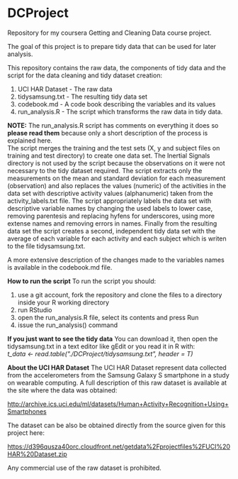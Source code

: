 DCProject
=========

Repository for my coursera Getting and Cleaning Data course project.

The goal of this project is to prepare tidy data that can be used for later analysis.

This repository contains the raw data, the components of tidy data and the script for the data cleaning and tidy dataset creation:

1. UCI HAR Dataset - The raw data
2. tidysamsung.txt - The resulting tidy data set
3. codebook.md - A code book describing the variables and its values
4. run_analysis.R - The script which transforms the raw data in tidy data.

**NOTE:** The run_analysis.R script has comments on everything it does so **please read them** because only a short description of the process is explained here.  
The script merges the training and the test sets (X, y and subject files on training and test directory) to create one data set. The Inertial Signals directory is not used  by the script because the observations on it were not necessary to the tidy dataset required.
The script extracts only the measurements on the mean and standard deviation for each measurement (observation) and also replaces the values (numeric) of the activities in the data set with descriptive activity values (alphanumeric) taken from the activity_labels.txt file.
The script appropriately labels the data set with descriptive variable names by changing the used labels to lower case, removing parentesis and replacing hyfens for underscores, using more extense names and removing errors in names. Finally from the resulting data set the script creates a second, independent tidy data set with the average of each variable for each activity and each subject which is writen to the file tidysamsung.txt.

A more extensive description of the changes made to the variables names is available in the codebook.md file.

**How to run the script**
To run the script you should:  
1) use a git account, fork the repository and clone the files to a directory inside your R working directory  
2) run RStudio  
3) open the run_analysis.R file, select its contents and press Run  
4) issue the run_analysis() command  
   
**If you just want to see the tidy data**
You can download it, then open the tidysamsung.txt in a text editor like gEdit or you read it in R with:     
*t_data <- read.table("./DCProject/tidysamsung.txt", header = T)*   

**About the UCI HAR Dataset**
The UCI HAR Dataset represent data collected from the accelerometers from the Samsung Galaxy S smartphone in a study on wearable computing. A full description of this raw dataset is available at the site where the data was obtained: 

http://archive.ics.uci.edu/ml/datasets/Human+Activity+Recognition+Using+Smartphones

The dataset can be also be obtained directly from the source given for this project here:

https://d396qusza40orc.cloudfront.net/getdata%2Fprojectfiles%2FUCI%20HAR%20Dataset.zip

Any commercial use of the raw dataset is prohibited.